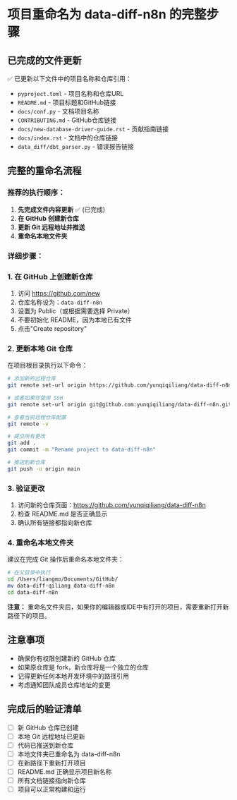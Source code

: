 # 项目重命名为 data-diff-n8n 的完整步骤

## 已完成的文件更新

✅ 已更新以下文件中的项目名称和仓库引用：
- `pyproject.toml` - 项目名称和仓库URL
- `README.md` - 项目标题和GitHub链接
- `docs/conf.py` - 文档项目名称
- `CONTRIBUTING.md` - GitHub仓库链接
- `docs/new-database-driver-guide.rst` - 贡献指南链接
- `docs/index.rst` - 文档中的仓库链接
- `data_diff/dbt_parser.py` - 错误报告链接

## 完整的重命名流程

### 推荐的执行顺序：

1. **先完成文件内容更新** ✅ (已完成)
2. **在 GitHub 创建新仓库**
3. **更新 Git 远程地址并推送**
4. **重命名本地文件夹**

### 详细步骤：

### 1. 在 GitHub 上创建新仓库
1. 访问 https://github.com/new
2. 仓库名称设为：`data-diff-n8n`
3. 设置为 Public（或根据需要选择 Private）
4. 不要初始化 README，因为本地已有文件
5. 点击"Create repository"

### 2. 更新本地 Git 仓库
在项目根目录执行以下命令：

```bash
# 添加新的远程仓库
git remote set-url origin https://github.com/yunqiqiliang/data-diff-n8n.git

# 或者如果你使用 SSH
git remote set-url origin git@github.com:yunqiqiliang/data-diff-n8n.git

# 查看当前远程仓库配置
git remote -v

# 提交所有更改
git add .
git commit -m "Rename project to data-diff-n8n"

# 推送到新仓库
git push -u origin main
```

### 3. 验证更改
1. 访问新的仓库页面：https://github.com/yunqiqiliang/data-diff-n8n
2. 检查 README.md 是否正确显示
3. 确认所有链接都指向新仓库

### 4. 重命名本地文件夹
建议在完成 Git 操作后重命名本地文件夹：

```bash
# 在父目录中执行
cd /Users/liangmo/Documents/GitHub/
mv data-diff-qiliang data-diff-n8n
cd data-diff-n8n
```

**注意：** 重命名文件夹后，如果你的编辑器或IDE中有打开的项目，需要重新打开新路径下的项目。

## 注意事项

- 确保你有权限创建新的 GitHub 仓库
- 如果原仓库是 fork，新仓库将是一个独立的仓库
- 记得更新任何本地开发环境中的路径引用
- 考虑通知团队成员仓库地址的变更

## 完成后的验证清单

- [ ] 新 GitHub 仓库已创建
- [ ] 本地 Git 远程地址已更新
- [ ] 代码已推送到新仓库
- [ ] 本地文件夹已重命名为 data-diff-n8n
- [ ] 在新路径下重新打开项目
- [ ] README.md 正确显示项目新名称
- [ ] 所有文档链接指向新仓库
- [ ] 项目可以正常构建和运行
